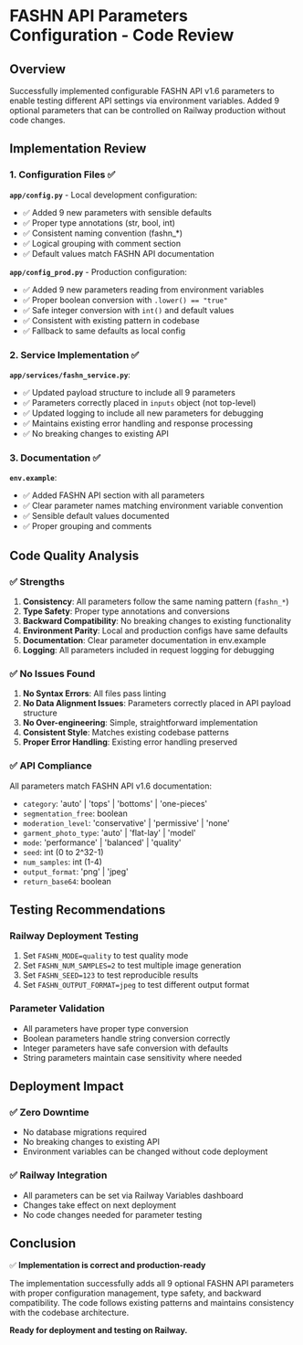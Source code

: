 # FASHN API Parameters Configuration - Code Review

## Overview

Successfully implemented configurable FASHN API v1.6 parameters to enable testing different API settings via environment variables. Added 9 optional parameters that can be controlled on Railway production without code changes.

## Implementation Review

### 1. Configuration Files ✅

**`app/config.py`** - Local development configuration:
- ✅ Added 9 new parameters with sensible defaults
- ✅ Proper type annotations (str, bool, int)
- ✅ Consistent naming convention (fashn_*)
- ✅ Logical grouping with comment section
- ✅ Default values match FASHN API documentation

**`app/config_prod.py`** - Production configuration:
- ✅ Added 9 new parameters reading from environment variables
- ✅ Proper boolean conversion with `.lower() == "true"`
- ✅ Safe integer conversion with `int()` and default values
- ✅ Consistent with existing pattern in codebase
- ✅ Fallback to same defaults as local config

### 2. Service Implementation ✅

**`app/services/fashn_service.py`**:
- ✅ Updated payload structure to include all 9 parameters
- ✅ Parameters correctly placed in `inputs` object (not top-level)
- ✅ Updated logging to include all new parameters for debugging
- ✅ Maintains existing error handling and response processing
- ✅ No breaking changes to existing API

### 3. Documentation ✅

**`env.example`**:
- ✅ Added FASHN API section with all parameters
- ✅ Clear parameter names matching environment variable convention
- ✅ Sensible default values documented
- ✅ Proper grouping and comments

## Code Quality Analysis

### ✅ Strengths

1. **Consistency**: All parameters follow the same naming pattern (`fashn_*`)
2. **Type Safety**: Proper type annotations and conversions
3. **Backward Compatibility**: No breaking changes to existing functionality
4. **Environment Parity**: Local and production configs have same defaults
5. **Documentation**: Clear parameter documentation in env.example
6. **Logging**: All parameters included in request logging for debugging

### ✅ No Issues Found

1. **No Syntax Errors**: All files pass linting
2. **No Data Alignment Issues**: Parameters correctly placed in API payload structure
3. **No Over-engineering**: Simple, straightforward implementation
4. **Consistent Style**: Matches existing codebase patterns
5. **Proper Error Handling**: Existing error handling preserved

### ✅ API Compliance

All parameters match FASHN API v1.6 documentation:
- `category`: 'auto' | 'tops' | 'bottoms' | 'one-pieces'
- `segmentation_free`: boolean
- `moderation_level`: 'conservative' | 'permissive' | 'none'
- `garment_photo_type`: 'auto' | 'flat-lay' | 'model'
- `mode`: 'performance' | 'balanced' | 'quality'
- `seed`: int (0 to 2^32-1)
- `num_samples`: int (1-4)
- `output_format`: 'png' | 'jpeg'
- `return_base64`: boolean

## Testing Recommendations

### Railway Deployment Testing
1. Set `FASHN_MODE=quality` to test quality mode
2. Set `FASHN_NUM_SAMPLES=2` to test multiple image generation
3. Set `FASHN_SEED=123` to test reproducible results
4. Set `FASHN_OUTPUT_FORMAT=jpeg` to test different output format

### Parameter Validation
- All parameters have proper type conversion
- Boolean parameters handle string conversion correctly
- Integer parameters have safe conversion with defaults
- String parameters maintain case sensitivity where needed

## Deployment Impact

### ✅ Zero Downtime
- No database migrations required
- No breaking changes to existing API
- Environment variables can be changed without code deployment

### ✅ Railway Integration
- All parameters can be set via Railway Variables dashboard
- Changes take effect on next deployment
- No code changes needed for parameter testing

## Conclusion

✅ **Implementation is correct and production-ready**

The implementation successfully adds all 9 optional FASHN API parameters with proper configuration management, type safety, and backward compatibility. The code follows existing patterns and maintains consistency with the codebase architecture.

**Ready for deployment and testing on Railway.**
